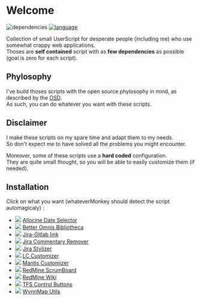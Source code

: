 # Welcome
![dependencies][badge-dep] [![language][badge-lang]][link-vjs]

Collection of small UserScript for desperate people (including me) who use somewhat crappy web applications.  
Thoses are __self contained__ script with as __few dependencies__ as possible (goal is zero for each script).

## Phylosophy 
I've build thoses scripts with the open source phylosophy in mind, as described by the [OSD](https://opensource.org/docs/osd).  
As such, you can do whatever you want with these scripts.


## Disclaimer
I make these scripts on my spare time and adapt them to my needs.  
So don't expect me to have solved all the problems you might encounter.  

Moreover, some of these scripts use a __hard coded__ configuration.  
They are quite small thought, so you will be able to easily customize them (if needed).


## Installation
Click on what you want (whateverMonkey should detect the script automagicaly) :
- ![][badge-maintained-no] [Allocine Date Selector](https://github.com/Iron-Wolf/Userscripts/raw/master/allocine_date_selector.user.js)
- ![][badge-maintained-yes] [Better Omnis Bibliotheca](https://github.com/Iron-Wolf/Userscripts/raw/master/better-omnis-bibliotheca.user.js)
- ![][badge-maintained-yes] [Jira-Gitlab link](https://github.com/Iron-Wolf/Userscripts/raw/refs/heads/master/gitlab_link_to_jira.user.js)
- ![][badge-maintained-yes] [Jira Commentary Remover](https://github.com/Iron-Wolf/Userscripts/raw/master/jira_commentary_remover.user.js)
- ![][badge-maintained-yes] [Jira Stylizer](https://github.com/Iron-Wolf/Userscripts/raw/refs/heads/master/jira_stylizer.user.js)
- ![][badge-maintained-no] [LC Customizer](https://github.com/Iron-Wolf/Userscripts/raw/master/lc_customizer.user.js)
- ![][badge-maintained-no] [Mantis Customizer](https://github.com/Iron-Wolf/Userscripts/raw/master/mantis_customizer.user.js)
- ![][badge-maintained-no] [RedMine ScrumBoard](https://github.com/Iron-Wolf/Userscripts/raw/master/redmine_scrumboard.user.js)
- ![][badge-maintained-no] [RedMine Wiki](https://github.com/Iron-Wolf/Userscripts/raw/master/redmine_wiki.user.js)
- ![][badge-maintained-no] [TFS Control Buttons](https://github.com/Iron-Wolf/Userscripts/raw/master/tfs_control_buttons.user.js)
- ![][badge-maintained-yes] [WynnMap Utils](https://github.com/Iron-Wolf/Userscripts/raw/master/wynnmap_utils.user.js)


[badge-dep]: https://img.shields.io/badge/Dependencies-No-brightgreen
[badge-lang]: https://img.shields.io/badge/Languages-Vanilla%20JS-blueviolet
[badge-maintained-yes]: https://img.shields.io/badge/Maintained-Yes-brightgreen
[badge-maintained-no]: https://img.shields.io/badge/Maintained-No-red
[link-vjs]: http://vanilla-js.com/
